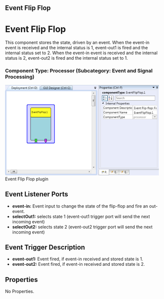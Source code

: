 ##

## Event Flip Flop

# Event Flip Flop

This component stores the state, driven by an event. When the event-in event is received and the internal status is 1, event-out1 is fired and the internal status set to 2. When the event-in event is received and the internal status is 2, event-out2 is fired and the internal status set to 1.

### Component Type: Processor (Subcategory: Event and Signal Processing)

![Screenshot: Event Flip Flop plugin](./img/EventFlipFlop.png "Screenshot: Event Flip Flop plugin")  
Event Flip Flop plugin

## Event Listener Ports

- **event-in:** Event input to change the state of the flip-flop and fire an out-event.
- **selectOut1:** selects state 1 (event-out1 trigger port will send the next incoming event)
- **selectOut2:** selects state 2 (event-out2 trigger port will send the next incoming event)

## Event Trigger Description

- **event-out1:** Event fired, if event-in received and stored state is 1.
- **event-out2:** Event fired, if event-in received and stored state is 2.

## Properties

No Properties.
